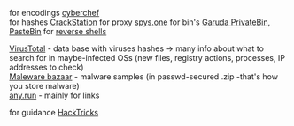 for encodings [cyberchef](https://cyberchef.org/)  
for hashes [CrackStation](https://crackstation.net/)
for proxy [spys.one](https://spys.one/en/)
for bin's [Garuda PrivateBin](https://bin.garudalinux.org/), [PasteBin](https://pastebin.com/index.php)
for [reverse shells](https://github.com/swisskyrepo/PayloadsAllTheThings/blob/master/Methodology%20and%20Resources/Reverse%20Shell%20Cheatsheet.md)

[VirusTotal](https://www.virustotal.com/gui/home/upload) - data base with viruses hashes -> many info about what to search for in maybe-infected OSs (new files, registry actions, processes, IP addresses to check)  
[Maleware bazaar](https://bazaar.abuse.ch/browse/) - malware samples (in passwd-secured .zip -that's how you store malware)  
[any.run](https://any.run/) - mainly for links  

for guidance [HackTricks](https://book.hacktricks.xyz/welcome/readme)